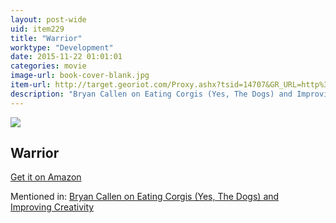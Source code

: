 ```yaml
---
layout: post-wide
uid: item229
title: "Warrior"
worktype: "Development"
date: 2015-11-22 01:01:01
categories: movie
image-url: book-cover-blank.jpg
item-url: http://target.georiot.com/Proxy.ashx?tsid=14707&GR_URL=http%3A%2F%2Fwww.amazon.com%2FWarrior-Tom-Hardy%2Fdp%2FB006O5YHUY%2F
description: "Bryan Callen on Eating Corgis (Yes, The Dogs) and Improving Creativity"
---
```

<a href="http://target.georiot.com/Proxy.ashx?tsid=14707&GR_URL=http%3A%2F%2Fwww.amazon.com%2FWarrior-Tom-Hardy%2Fdp%2FB006O5YHUY%2F" target="blank"><img src="../../../../img/thumbs/book-cover-blank.jpg" class="prod-img"></a>
<h2>Warrior</h2>
<p><a href="http://target.georiot.com/Proxy.ashx?tsid=14707&GR_URL=http%3A%2F%2Fwww.amazon.com%2FWarrior-Tom-Hardy%2Fdp%2FB006O5YHUY%2F" target="blank">Get it on Amazon</a><p>
<p>Mentioned in: <a href="http://fourhourworkweek.com/2014/12/01/bryan-callen/" target="blank">Bryan Callen on Eating Corgis (Yes, The Dogs) and Improving Creativity</a></p>
